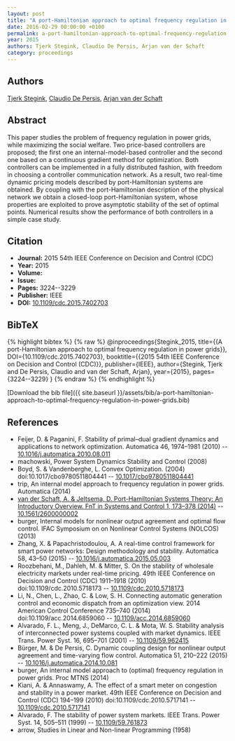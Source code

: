 ```yaml
---
layout: post
title: "A port-Hamiltonian approach to optimal frequency regulation in power grids"
date: 2016-02-29 00:00:00 +0100
permalink: a-port-hamiltonian-approach-to-optimal-frequency-regulation-in-power-grids
year: 2015
authors: Tjerk Stegink, Claudio De Persis, Arjan van der Schaft
category: proceedings
---
```

 
## Authors
[Tjerk Stegink](authors/tjerk-w-stegink), [Claudio De Persis](authors/claudio-de-persis), [Arjan van der Schaft](authors/arjan-van-der-schaft)
 
## Abstract
This paper studies the problem of frequency regulation in power grids, while maximizing the social welfare. Two price-based controllers are proposed; the first one an internal-model-based controller and the second one based on a continuous gradient method for optimization. Both controllers can be implemented in a fully distributed fashion, with freedom in choosing a controller communication network. As a result, two real-time dynamic pricing models described by port-Hamiltonian systems are obtained. By coupling with the port-Hamiltonian description of the physical network we obtain a closed-loop port-Hamiltonian system, whose properties are exploited to prove asymptotic stability of the set of optimal points. Numerical results show the performance of both controllers in a simple case study.
 
## Citation
- **Journal:** 2015 54th IEEE Conference on Decision and Control (CDC)
- **Year:** 2015
- **Volume:** 
- **Issue:** 
- **Pages:** 3224--3229
- **Publisher:** IEEE
- **DOI:** [10.1109/cdc.2015.7402703](https://doi.org/10.1109/cdc.2015.7402703)
 
## BibTeX
{% highlight bibtex %}
{% raw %}
@inproceedings{Stegink_2015,
  title={{A port-Hamiltonian approach to optimal frequency regulation in power grids}},
  DOI={10.1109/cdc.2015.7402703},
  booktitle={{2015 54th IEEE Conference on Decision and Control (CDC)}},
  publisher={IEEE},
  author={Stegink, Tjerk and De Persis, Claudio and van der Schaft, Arjan},
  year={2015},
  pages={3224--3229}
}
{% endraw %}
{% endhighlight %}
 
[Download the bib file]({{ site.baseurl }}/assets/bib/a-port-hamiltonian-approach-to-optimal-frequency-regulation-in-power-grids.bib)
 
## References
- Feijer, D. & Paganini, F. Stability of primal–dual gradient dynamics and applications to network optimization. Automatica 46, 1974–1981 (2010) -- [10.1016/j.automatica.2010.08.011](https://doi.org/10.1016/j.automatica.2010.08.011)
- machowski, Power System Dynamics Stability and Control (2008)
- Boyd, S. & Vandenberghe, L. Convex Optimization. (2004) doi:10.1017/cbo9780511804441 -- [10.1017/cbo9780511804441](https://doi.org/10.1017/cbo9780511804441)
- trip, An internal model approach to frequency regulation in power grids. Automatica (2014)
- [van der Schaft, A. & Jeltsema, D. Port-Hamiltonian Systems Theory: An Introductory Overview. FnT in Systems and Control 1, 173–378 (2014)](port-hamiltonian-systems-theory-an-introductory-overview) -- [10.1561/2600000002](https://doi.org/10.1561/2600000002)
- burger, Internal models for nonlinear output agreement and optimal flow control. IFAC Symposium on on Nonlinear Control Systems (NOLCOS) (2013)
- Zhang, X. & Papachristodoulou, A. A real-time control framework for smart power networks: Design methodology and stability. Automatica 58, 43–50 (2015) -- [10.1016/j.automatica.2015.05.003](https://doi.org/10.1016/j.automatica.2015.05.003)
- Roozbehani, M., Dahleh, M. & Mitter, S. On the stability of wholesale electricity markets under real-time pricing. 49th IEEE Conference on Decision and Control (CDC) 1911–1918 (2010) doi:10.1109/cdc.2010.5718173 -- [10.1109/cdc.2010.5718173](https://doi.org/10.1109/cdc.2010.5718173)
- Li, N., Chen, L., Zhao, C. & Low, S. H. Connecting automatic generation control and economic dispatch from an optimization view. 2014 American Control Conference 735–740 (2014) doi:10.1109/acc.2014.6859060 -- [10.1109/acc.2014.6859060](https://doi.org/10.1109/acc.2014.6859060)
- Alvarado, F. L., Meng, J., DeMarco, C. L. & Mota, W. S. Stability analysis of interconnected power systems coupled with market dynamics. IEEE Trans. Power Syst. 16, 695–701 (2001) -- [10.1109/59.962415](https://doi.org/10.1109/59.962415)
- Bürger, M. & De Persis, C. Dynamic coupling design for nonlinear output agreement and time-varying flow control. Automatica 51, 210–222 (2015) -- [10.1016/j.automatica.2014.10.081](https://doi.org/10.1016/j.automatica.2014.10.081)
- burger, An internal model approach to (optimal) frequency regulation in power grids. Proc MTNS (2014)
- Kiani, A. & Annaswamy, A. The effect of a smart meter on congestion and stability in a power market. 49th IEEE Conference on Decision and Control (CDC) 194–199 (2010) doi:10.1109/cdc.2010.5717141 -- [10.1109/cdc.2010.5717141](https://doi.org/10.1109/cdc.2010.5717141)
- Alvarado, F. The stability of power system markets. IEEE Trans. Power Syst. 14, 505–511 (1999) -- [10.1109/59.761873](https://doi.org/10.1109/59.761873)
- arrow, Studies in Linear and Non-linear Programming (1958)

